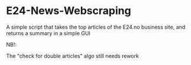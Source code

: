 # E24-News-Webscraping
A simple script that takes the top articles of the E24.no business site, and returns a summary in a simple GUI

NB!:

The "check for double articles" algo still needs rework 
